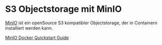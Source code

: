 # S3 Objectstorage mit MinIO

[MinIO](https://min.io) ist ein openSource S3 kompatibler Objectstorage, der in Containern installiert werden kann.

[MinIO Docker Quickstart Guide](https://docs.min.io/docs/minio-docker-quickstart-guide.html)